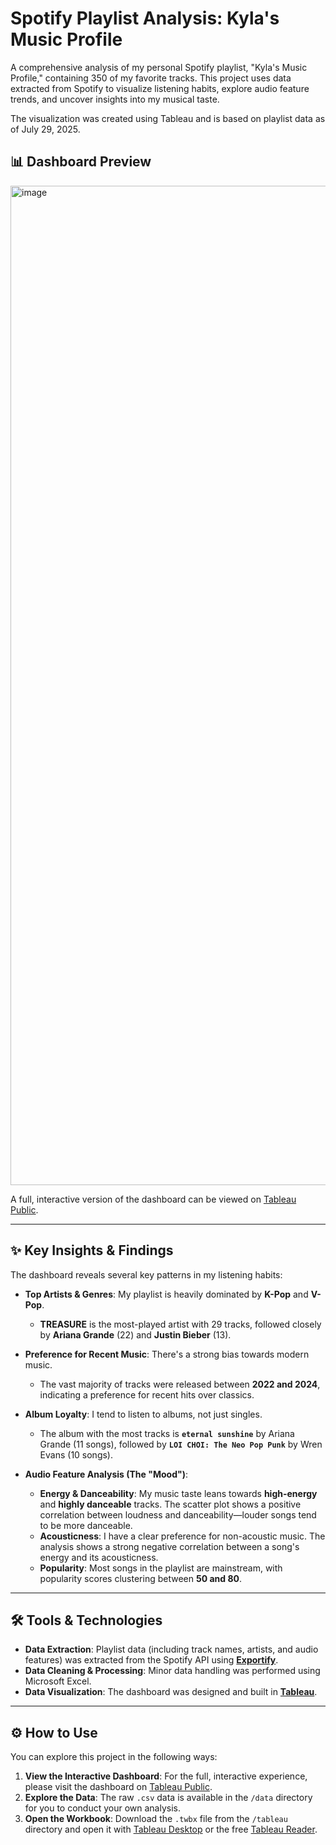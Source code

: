 # Spotify Playlist Analysis: Kyla's Music Profile

A comprehensive analysis of my personal Spotify playlist, "Kyla's Music Profile," containing 350 of my favorite tracks. This project uses data extracted from Spotify to visualize listening habits, explore audio feature trends, and uncover insights into my musical taste.

The visualization was created using Tableau and is based on playlist data as of July 29, 2025.

## 📊 Dashboard Preview
<img width="2559" height="1599" alt="image" src="https://github.com/user-attachments/assets/1c68f7fa-05c1-43b4-8b21-dd34ced8a7bb" />

A full, interactive version of the dashboard can be viewed on [Tableau Public](https://public.tableau.com/app/profile/kyla.phan/viz/MySpotifyPlaylist_17537532881240/Dashboard).

---

## ✨ Key Insights & Findings

The dashboard reveals several key patterns in my listening habits:

* **Top Artists & Genres**: My playlist is heavily dominated by **K-Pop** and **V-Pop**.
    * **TREASURE** is the most-played artist with 29 tracks, followed closely by **Ariana Grande** (22) and **Justin Bieber** (13).

* **Preference for Recent Music**: There's a strong bias towards modern music.
    * The vast majority of tracks were released between **2022 and 2024**, indicating a preference for recent hits over classics.

* **Album Loyalty**: I tend to listen to albums, not just singles.
    * The album with the most tracks is **`eternal sunshine`** by Ariana Grande (11 songs), followed by **`LOI CHOI: The Neo Pop Punk`** by Wren Evans (10 songs).

* **Audio Feature Analysis (The "Mood")**:
    * **Energy & Danceability**: My music taste leans towards **high-energy** and **highly danceable** tracks. The scatter plot shows a positive correlation between loudness and danceability—louder songs tend to be more danceable.
    * **Acousticness**: I have a clear preference for non-acoustic music. The analysis shows a strong negative correlation between a song's energy and its acousticness.
    * **Popularity**: Most songs in the playlist are mainstream, with popularity scores clustering between **50 and 80**.

---

## 🛠️ Tools & Technologies

* **Data Extraction**: Playlist data (including track names, artists, and audio features) was extracted from the Spotify API using [**Exportify**](https://exportify.net/).
* **Data Cleaning & Processing**: Minor data handling was performed using Microsoft Excel.
* **Data Visualization**: The dashboard was designed and built in [**Tableau**](https://www.tableau.com/).

---

## ⚙️ How to Use

You can explore this project in the following ways:

1.  **View the Interactive Dashboard**: For the full, interactive experience, please visit the dashboard on [Tableau Public](https://public.tableau.com/app/profile/kyla.phan/viz/MySpotifyPlaylist_17537532881240/Dashboard).
2.  **Explore the Data**: The raw `.csv` data is available in the `/data` directory for you to conduct your own analysis.
3.  **Open the Workbook**: Download the `.twbx` file from the `/tableau` directory and open it with [Tableau Desktop](https://www.tableau.com/products/desktop) or the free [Tableau Reader](https://www.tableau.com/products/reader).
